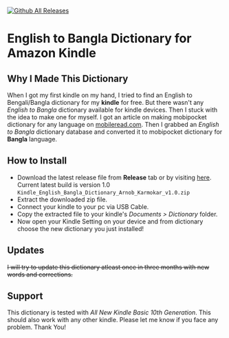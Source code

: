 [![Github All Releases](https://img.shields.io/github/downloads/arnobk/kindle-en-bn-dictionary/total.svg)](https://github.com/arnobk/kindle-en-bn-dictionary/releases)
# English to Bangla Dictionary for Amazon Kindle

## Why I Made This Dictionary
When I got my first kindle on my hand, I tried to find an English to Bengali/Bangla dictionary for my **kindle** for free. But there wasn't any *English to Bangla* dictionary available for kindle devices. Then I stuck with the idea to make one for myself. I got an article on making mobipocket dictionary for any language on [mobileread.com](https://www.mobileread.com/forums/showthread.php?t=20480). Then I grabbed an *English to Bangla* dictionary database and converted it to mobipocket dictionary for **Bangla** language.

## How to Install
- Download the latest release file from **Release** tab or by visiting [here](https://github.com/igeniusarnob/kindle-en-bn-dictionary/releases). Current latest build is version 1.0 `Kindle_English_Bangla_Dictionary_Arnob_Karmokar_v1.0.zip`
- Extract the downloaded zip file.
- Connect your kindle to your pc via USB Cable.
- Copy the extracted file to your kindle's *Documents > Dictionary* folder.
- Now open your Kindle Setting on your device and from dictionary choose the new dictionary you just installed!

## Updates
~~I will try to update this dictionary atleast once in three months with new words and corrections.~~

## Support
This dictionary is tested with *All New Kindle Basic 10th Generation*. This should also work with any other kindle. Please let me know if you face any problem. Thank You! 
